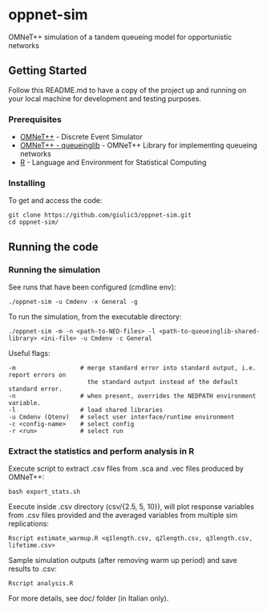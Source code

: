 # oppnet-sim
OMNeT++ simulation of a tandem queueing model for opportunistic networks

## Getting Started

Follow this README.md to have a copy of the project up and running on your local machine for development and testing purposes.

### Prerequisites

* [OMNeT++](https://omnetpp.org/) - Discrete Event Simulator
* [OMNeT++ - queueinglib](https://github.com/shigeya/omnetpp/tree/master/samples/queueinglib) - OMNeT++ Library for implementing queueing networks
* [R](https://www.r-project.org/) - Language and Environment for Statistical Computing


### Installing

To get and access the code:


```
git clone https://github.com/giulic3/oppnet-sim.git
cd oppnet-sim/

```

## Running the code

### Running the simulation


See runs that have been configured (cmdline env):
```
./oppnet-sim -u Cmdenv -x General -g
```
To run the simulation, from the executable directory:

```
./oppnet-sim -m -n <path-to-NED-files> -l <path-to-queueinglib-shared-library> <ini-file> -u Cmdenv -c General

```

Useful flags:
```
-m                  # merge standard error into standard output, i.e. report errors on
                      the standard output instead of the default standard error.
-n                  # when present, overrides the NEDPATH environment variable.
-l                  # load shared libraries
-u Cmdenv (Qtenv)   # select user interface/runtime environment
-c <config-name>    # select config
-r <run>            # select run

```

### Extract the statistics and perform analysis in R

Execute script to extract .csv files from .sca and .vec files produced by OMNeT++:
```
bash export_stats.sh
```
Execute inside .csv directory (csv/{2.5, 5, 10}), will plot response variables from .csv files provided and the averaged 
variables from multiple sim replications:
```
Rscript estimate_warmup.R <q1length.csv, q2length.csv, q3length.csv, lifetime.csv>
```
Sample simulation outputs (after removing warm up period) and save results to .csv:

```
Rscript analysis.R
```

For more details, see doc/ folder (in Italian only).
